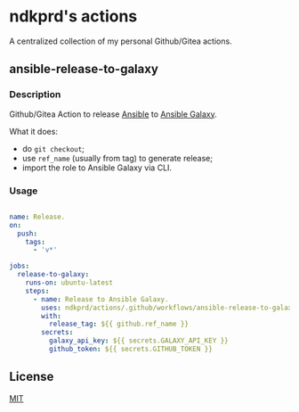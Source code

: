 # ndkprd's actions

A centralized collection of my personal Github/Gitea actions.

## ansible-release-to-galaxy

### Description

Github/Gitea Action to release [Ansible](https://ansible.com/) to [Ansible Galaxy](https://galaxy.ansible.com).

What it does:
- do `git checkout`;
- use `ref_name` (usually from tag) to generate release;
- import the role to Ansible Galaxy via CLI.

### Usage

```yaml

name: Release.
on:
  push:
    tags:
      - 'v*'

jobs:
  release-to-galaxy:
    runs-on: ubuntu-latest
    steps:
      - name: Release to Ansible Galaxy.
        uses: ndkprd/actions/.github/workflows/ansible-release-to-galaxy.yaml@main
        with:
          release_tag: ${{ github.ref_name }}
        secrets:
          galaxy_api_key: ${{ secrets.GALAXY_API_KEY }}
          github_token: ${{ secrets.GITHUB_TOKEN }}

```

## License

[MIT](./LICENSE)
